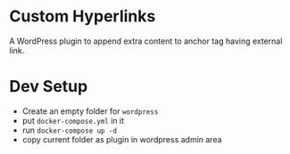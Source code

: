 # Custom Hyperlinks
A WordPress plugin to append extra content to anchor tag having external link.

# Dev Setup
- Create an empty folder for `wordpress`
- put `docker-compose.yml` in it
- run `docker-compose up -d`
- copy current folder as plugin in wordpress admin area